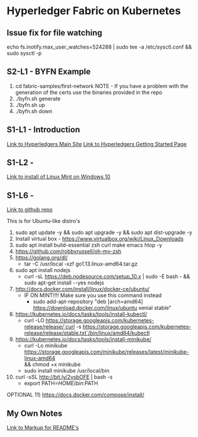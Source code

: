Hyperledger Fabric on Kubernetes
===================================

## Issue fix for file watching
echo fs.inotify.max_user_watches=524288 | sudo tee -a /etc/sysctl.conf && sudo sysctl -p


## S2-L1 - BYFN Example
1) cd fabric-samples/first-network
NOTE - If you have a problem with the generation of the certs use the binaries provided in the repo
2) ./byfn.sh generate
3) ./byfn.sh up
4) ./byfn.sh down


## S1-L1 - Introduction
[Link to Hyperledgers Main Site](https://www.hyperledger.org/projects/fabric)
[Link to Hyperledgers Getting Started Page](https://hyperledger-fabric.readthedocs.io/en/release-1.4/getting_started.html)

## S1-L2 - 
[Link to install of Linux Mint on Windows 10](https://www.youtube.com/watch?v=qPdNFuDGnFA)

## S1-L6 -
[Link to github repo](https://github.com/happilymarrieddad/hyperledger-fabric-kubernetes)

This is for Ubuntu-like distro's
1) sudo apt update -y && sudo apt upgrade -y && sudo apt dist-upgrade -y
2) Install virtual box - https://www.virtualbox.org/wiki/Linux_Downloads
3) sudo apt install build-essential zsh curl make emacs htop -y
4) https://github.com/robbyrussell/oh-my-zsh
5) https://golang.org/dl/
    - tar -C /usr/local -xzf go1.13.linux-amd64.tar.gz
6) sudo apt install nodejs
    - curl -sL https://deb.nodesource.com/setup_10.x | sudo -E bash - && sudo apt-get install --yes nodejs
7) http://docs.docker.com/install/linux/docker-ce/ubuntu/
    - IF ON MINT!!!! Make sure you use this command instead
        - sudo add-apt-repository "deb [arch=amd64] https://download.docker.com/linux/ubuntu xenial stable"
8) https://kubernetes.io/docs/tasks/tools/install-kubectl/
    - curl -LO https://storage.googleapis.com/kubernetes-release/release/`curl -s https://storage.googleapis.com/kubernetes-release/release/stable.txt`/bin/linux/amd64/kubectl
9) https://kubernetes.io/docs/tasks/tools/install-minikube/
    - curl -Lo minikube https://storage.googleapis.com/minikube/releases/latest/minikube-linux-amd64 \
  && chmod +x minikube
    - sudo install minikube /usr/local/bin
10) curl -sSL http://bit.ly/2ysbOFE | bash -s
    - export PATH=$HOME/bin:$PATH

OPTIONAL
11) https://docs.docker.com/compose/install/

## My Own Notes
[Link to Markup for README's](https://guides.github.com/features/mastering-markdown/)
